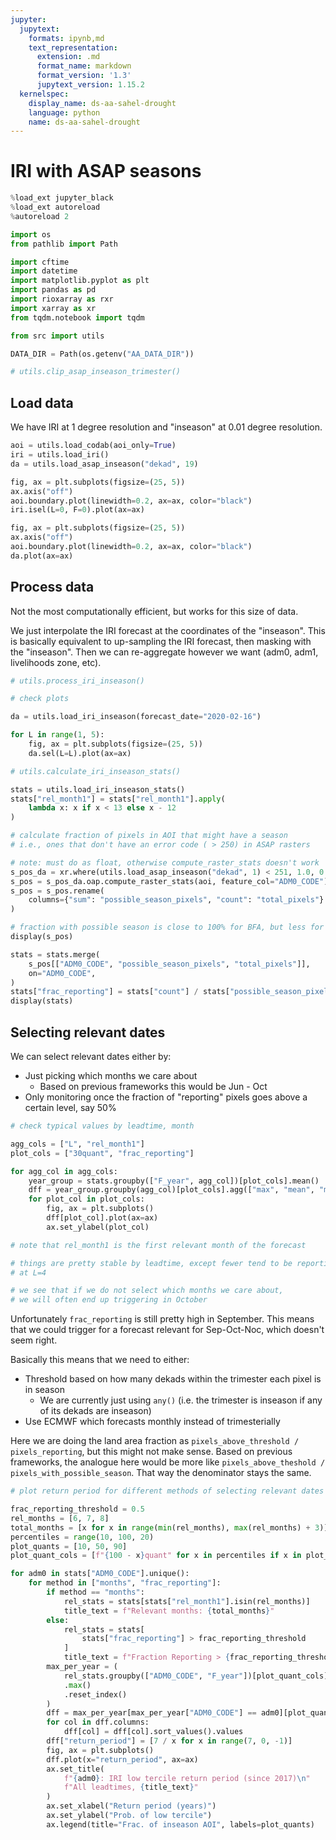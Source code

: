 ```yaml
---
jupyter:
  jupytext:
    formats: ipynb,md
    text_representation:
      extension: .md
      format_name: markdown
      format_version: '1.3'
      jupytext_version: 1.15.2
  kernelspec:
    display_name: ds-aa-sahel-drought
    language: python
    name: ds-aa-sahel-drought
---
```


# IRI with ASAP seasons

```python
%load_ext jupyter_black
%load_ext autoreload
%autoreload 2
```

```python
import os
from pathlib import Path

import cftime
import datetime
import matplotlib.pyplot as plt
import pandas as pd
import rioxarray as rxr
import xarray as xr
from tqdm.notebook import tqdm

from src import utils
```

```python
DATA_DIR = Path(os.getenv("AA_DATA_DIR"))
```

```python
# utils.clip_asap_inseason_trimester()
```

## Load data

We have IRI at 1 degree resolution and "inseason" at 0.01 degree resolution.

```python
aoi = utils.load_codab(aoi_only=True)
iri = utils.load_iri()
da = utils.load_asap_inseason("dekad", 19)
```

```python
fig, ax = plt.subplots(figsize=(25, 5))
ax.axis("off")
aoi.boundary.plot(linewidth=0.2, ax=ax, color="black")
iri.isel(L=0, F=0).plot(ax=ax)
```

```python
fig, ax = plt.subplots(figsize=(25, 5))
ax.axis("off")
aoi.boundary.plot(linewidth=0.2, ax=ax, color="black")
da.plot(ax=ax)
```

## Process data

Not the most computationally efficient, but works for this size of data.

We just interpolate the IRI forecast at the coordinates of the "inseason".
This is basically equivalent to up-sampling the IRI forecast, then masking with
the "inseason".
Then we can re-aggregate however we want (adm0, adm1, livelihoods zone, etc).

```python
# utils.process_iri_inseason()
```

```python
# check plots

da = utils.load_iri_inseason(forecast_date="2020-02-16")

for L in range(1, 5):
    fig, ax = plt.subplots(figsize=(25, 5))
    da.sel(L=L).plot(ax=ax)
```

```python
# utils.calculate_iri_inseason_stats()
```

```python
stats = utils.load_iri_inseason_stats()
stats["rel_month1"] = stats["rel_month1"].apply(
    lambda x: x if x < 13 else x - 12
)

# calculate fraction of pixels in AOI that might have a season
# i.e., ones that don't have an error code ( > 250) in ASAP rasters

# note: must do as float, otherwise compute_raster_stats doesn't work
s_pos_da = xr.where(utils.load_asap_inseason("dekad", 1) < 251, 1.0, 0.0)
s_pos = s_pos_da.oap.compute_raster_stats(aoi, feature_col="ADM0_CODE")
s_pos = s_pos.rename(
    columns={"sum": "possible_season_pixels", "count": "total_pixels"}
)

# fraction with possible season is close to 100% for BFA, but less for TCD and NER
display(s_pos)

stats = stats.merge(
    s_pos[["ADM0_CODE", "possible_season_pixels", "total_pixels"]],
    on="ADM0_CODE",
)
stats["frac_reporting"] = stats["count"] / stats["possible_season_pixels"]
display(stats)
```

## Selecting relevant dates

We can select relevant dates either by:

- Just picking which months we care about
  - Based on previous frameworks this would be Jun - Oct
- Only monitoring once the fraction of "reporting" pixels
goes above a certain level, say 50%

```python
# check typical values by leadtime, month

agg_cols = ["L", "rel_month1"]
plot_cols = ["30quant", "frac_reporting"]

for agg_col in agg_cols:
    year_group = stats.groupby(["F_year", agg_col])[plot_cols].mean()
    dff = year_group.groupby(agg_col)[plot_cols].agg(["max", "mean", "min"])
    for plot_col in plot_cols:
        fig, ax = plt.subplots()
        dff[plot_col].plot(ax=ax)
        ax.set_ylabel(plot_col)

# note that rel_month1 is the first relevant month of the forecast

# things are pretty stable by leadtime, except fewer tend to be reporting
# at L=4

# we see that if we do not select which months we care about,
# we will often end up triggering in October
```

Unfortunately `frac_reporting` is still pretty high in September.
This means that we could trigger for a forecast relevant for Sep-Oct-Noc,
which doesn't seem right.

Basically this means that we need to either:

- Threshold based on how many dekads within the trimester each pixel is in season
  - We are currently just using `any()` (i.e. the trimester is inseason
if any of its dekads are inseason)
- Use ECMWF which forecasts monthly instead of trimesterially

Here we are doing the land area fraction as `pixels_above_threshold / pixels_reporting`,
but this might not make sense. Based on previous frameworks, the analogue
here would be more like `pixels_above_theshold / pixels_with_possible_season`.
That way the denominator stays the same.

```python
# plot return period for different methods of selecting relevant dates

frac_reporting_threshold = 0.5
rel_months = [6, 7, 8]
total_months = [x for x in range(min(rel_months), max(rel_months) + 3)]
percentiles = range(10, 100, 20)
plot_quants = [10, 50, 90]
plot_quant_cols = [f"{100 - x}quant" for x in percentiles if x in plot_quants]

for adm0 in stats["ADM0_CODE"].unique():
    for method in ["months", "frac_reporting"]:
        if method == "months":
            rel_stats = stats[stats["rel_month1"].isin(rel_months)]
            title_text = f"Relevant months: {total_months}"
        else:
            rel_stats = stats[
                stats["frac_reporting"] > frac_reporting_threshold
            ]
            title_text = f"Fraction Reporting > {frac_reporting_threshold}"
        max_per_year = (
            rel_stats.groupby(["ADM0_CODE", "F_year"])[plot_quant_cols]
            .max()
            .reset_index()
        )
        dff = max_per_year[max_per_year["ADM0_CODE"] == adm0][plot_quant_cols]
        for col in dff.columns:
            dff[col] = dff[col].sort_values().values
        dff["return_period"] = [7 / x for x in range(7, 0, -1)]
        fig, ax = plt.subplots()
        dff.plot(x="return_period", ax=ax)
        ax.set_title(
            f"{adm0}: IRI low tercile return period (since 2017)\n"
            f"All leadtimes, {title_text}"
        )
        ax.set_xlabel("Return period (years)")
        ax.set_ylabel("Prob. of low tercile")
        ax.legend(title="Frac. of inseason AOI", labels=plot_quants)
```

```python

```
